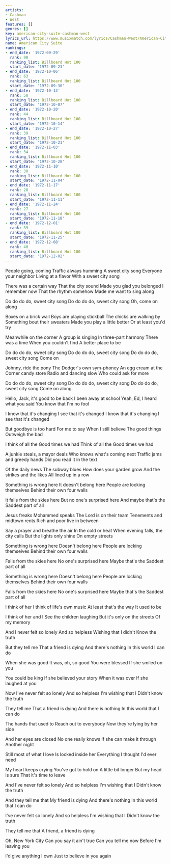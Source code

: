 ```yaml
---
artists:
- Cashman
- West
features: []
genres: []
key: american-city-suite-cashman-west
lyrics_url: https://www.musixmatch.com/lyrics/Cashman-West/American-City-Suite
name: American City Suite
rankings:
- end_date: '1972-09-29'
  rank: 90
  ranking_list: Billboard Hot 100
  start_date: '1972-09-23'
- end_date: '1972-10-06'
  rank: 63
  ranking_list: Billboard Hot 100
  start_date: '1972-09-30'
- end_date: '1972-10-13'
  rank: 58
  ranking_list: Billboard Hot 100
  start_date: '1972-10-07'
- end_date: '1972-10-20'
  rank: 44
  ranking_list: Billboard Hot 100
  start_date: '1972-10-14'
- end_date: '1972-10-27'
  rank: 39
  ranking_list: Billboard Hot 100
  start_date: '1972-10-21'
- end_date: '1972-11-03'
  rank: 34
  ranking_list: Billboard Hot 100
  start_date: '1972-10-28'
- end_date: '1972-11-10'
  rank: 30
  ranking_list: Billboard Hot 100
  start_date: '1972-11-04'
- end_date: '1972-11-17'
  rank: 28
  ranking_list: Billboard Hot 100
  start_date: '1972-11-11'
- end_date: '1972-11-24'
  rank: 27
  ranking_list: Billboard Hot 100
  start_date: '1972-11-18'
- end_date: '1972-12-01'
  rank: 39
  ranking_list: Billboard Hot 100
  start_date: '1972-11-25'
- end_date: '1972-12-08'
  rank: 40
  ranking_list: Billboard Hot 100
  start_date: '1972-12-02'
---
```

People going, coming
Traffic always humming
A sweet city song
Everyone your neighbor
Living at a flavor
With a sweet city song

There was a certain way
That the city sound
Made you glad you belonged
I remember now
That the rhythm somehow
Made me want to sing along

Do do do do, sweet city song
Do do do do, sweet city song
Oh, come on along

Boxes on a brick wall
Boys are playing stickball
The chicks are walking by
Something bout their sweaters
Made you play a little better
Or at least you'd try

Meanwhile on the corner
A group is singing
In three-part harmony
There was a time
When you couldn't find
A better place to be

Do do do do, sweet city song
Do do do do, sweet city song
Do do do do, sweet city song
Come on

Johnny, ride the pony
The Dodger's own sym-phoney
An egg cream at the
Corner candy store
Radio and dancing slow
Who could ask for more

Do do do do, sweet city song
Do do do do, sweet city song
Do do do do, sweet city song
Come on along

Hello, Jack, it's good to be back
I been away at school
Yeah, Ed, I heard what you said
You know that I'm no fool

I know that it's changing
I see that it's changed
I know that it's changing
I see that it's changed

But goodbye is too hard
For me to say
When I still believe
The good things
Outweigh the bad

I think of all the
Good times we had
Think of all the
Good times we had

A junkie steals, a mayor deals
Who knows what's coming next
Traffic jams and greedy hands
Did you read it in the text

Of the daily news
The subway blues
How does your garden grow
And the strikes and the likes
All lined up in a row

Something is wrong here
It doesn't belong here
People are locking themselves
Behind their own four walls

It falls from the skies here
But no one's surprised here
And maybe that's the
Saddest part of all

Jesus freaks
Mohammed speaks
The Lord is on their team
Tenements and midtown rents
Rich and poor live in between

Say a prayer and breathe the air
In the cold or heat
When evening falls, the city calls
But the lights only shine
On empty streets

Something is wrong here
Doesn't belong here
People are locking themselves
Behind their own four walls

Falls from the skies here
No one's surprised here
Maybe that's the
Saddest part of all

Something is wrong here
Doesn't belong here
People are locking themselves
Behind their own four walls

Falls from the skies here
No one's surprised here
Maybe that's the
Saddest part of all

I think of her
I think of life's own music
At least that's the way
It used to be

I think of her and I
See the children laughing
But it's only on the streets
Of my memory

And I never felt so lonely
And so helpless
Wishing that I didn't
Know the truth

But they tell me
That a friend is dying
And there's nothing
In this world I can do

When she was good
It was, oh, so good
You were blessed
If she smiled on you

You could be king
If she believed your story
When it was over
If she laughed at you

Now I've never felt so lonely
And so helpless
I'm wishing that I
Didn't know the truth

They tell me
That a friend is dying
And there is nothing
In this world that I can do

The hands that used to
Reach out to everybody
Now they're lying by her side

And her eyes are closed
No one really knows
If she can make it through
Another night

Still most of what I love
Is locked inside her
Everything I thought
I'd ever need

My heart keeps crying
You've got to hold on
A little bit longer
But my head is sure
That it's time to leave

And I've never felt so lonely
And so helpless
I'm wishing that I
Didn't know the truth

And they tell me that
My friend is dying
And there's nothing
In this world that I can do

I've never felt so lonely
And so helpless
I'm wishing that I
Didn't know the truth

They tell me that
A friend, a friend is dying

Oh, New York City
Can you say it ain't true
Can you tell me now
Before I'm leaving you

I'd give anything I own
Just to believe in you again
